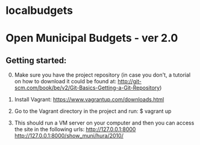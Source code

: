 # localbudgets
Open Municipal Budgets - ver 2.0
=======

Getting started:
----------------

0.	Make sure you have the project repository (in case you don't, a tutorial on how to download it  could be found at:     http://git-scm.com/book/be/v2/Git-Basics-Getting-a-Git-Repository)

1.	Install Vagrant: https://www.vagrantup.com/downloads.html

2.	Go to the Vagrant directory in the project and run: $ vagrant up

3.	This should run a VM server on your computer and then you can access the site in the following urls: http://127.0.0.1:8000  
http://127.0.0.1:8000/show_muni/hura/2010/


